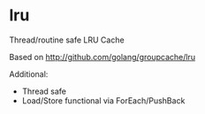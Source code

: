 # lru
Thread/routine safe LRU Cache

Based on http://github.com/golang/groupcache/lru

Additional:
- Thread safe
- Load/Store functional via ForEach/PushBack

